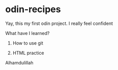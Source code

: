# odin-recipes
Yay, this my first odin project. I really feel confident

What have I learned?

1. How to use git

2. HTML practice

Alhamdulillah 
